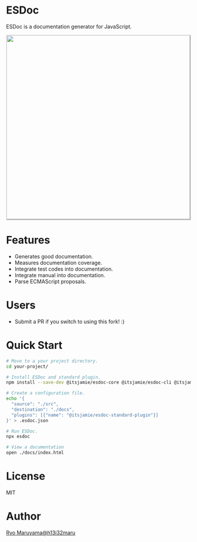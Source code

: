 # ESDoc

ESDoc is a documentation generator for JavaScript.

<img class="screen-shot" src="https://raw.githubusercontent.com/esdoc/esdoc/master/manual/asset/image/top.png" width="500px" style="max-width: 500px; border: 1px solid rgba(0,0,0,0.1); box-shadow: 1px 1px 1px rgba(0,0,0,0.5);">

# Features
- Generates good documentation.
- Measures documentation coverage.
- Integrate test codes into documentation.
- Integrate manual into documentation.
- Parse ECMAScript proposals.

# Users
- Submit a PR if you switch to using this fork! :)

# Quick Start
```sh
# Move to a your project directory.
cd your-project/

# Install ESDoc and standard plugin.
npm install --save-dev @itsjamie/esdoc-core @itsjamie/esdoc-cli @itsjamie/esdoc-standard-plugin

# Create a configuration file.
echo '{
  "source": "./src",
  "destination": "./docs",
  "plugins": [{"name": "@itsjamie/esdoc-standard-plugin"}]
}' > .esdoc.json

# Run ESDoc.
npx esdoc

# View a documentation
open ./docs/index.html
```

# License
MIT

# Author
[Ryo Maruyama@h13i32maru](https://twitter.com/h13i32maru)

